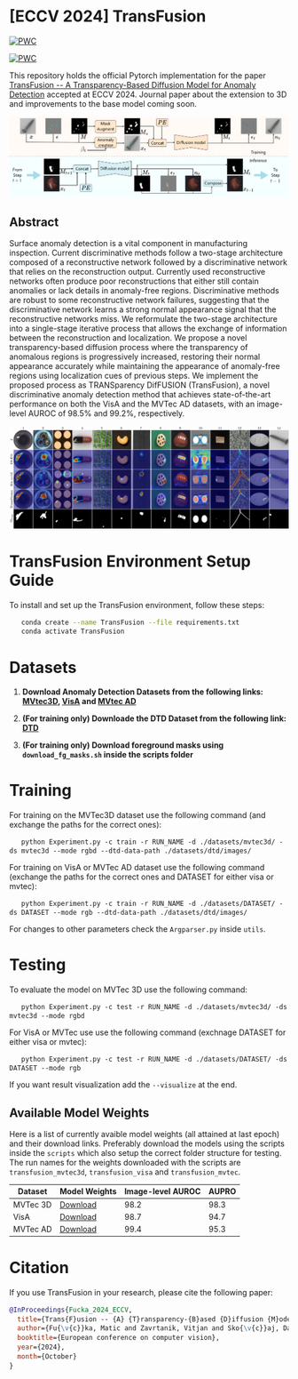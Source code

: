 # [ECCV 2024] TransFusion

[![PWC](https://img.shields.io/endpoint.svg?url=https://paperswithcode.com/badge/transfusion-a-transparency-based-diffusion/rgb-3d-anomaly-detection-and-segmentation-on)](https://paperswithcode.com/sota/rgb-3d-anomaly-detection-and-segmentation-on?p=transfusion-a-transparency-based-diffusion)

[![PWC](https://img.shields.io/endpoint.svg?url=https://paperswithcode.com/badge/transfusion-a-transparency-based-diffusion/anomaly-detection-on-visa)](https://paperswithcode.com/sota/anomaly-detection-on-visa?p=transfusion-a-transparency-based-diffusion)

This repository holds the official Pytorch implementation for the paper [TransFusion -- A Transparency-Based Diffusion Model for Anomaly Detection](https://arxiv.org/abs/2311.09999) accepted at ECCV 2024. Journal paper about the extension to 3D and improvements to the base model coming soon.

![](material/arch.png)

## Abstract

Surface anomaly detection is a vital component in manufacturing inspection. Current discriminative methods follow a two-stage architecture composed of a reconstructive network followed by a discriminative network that relies on the reconstruction output. Currently used reconstructive networks often produce poor reconstructions that either still contain anomalies or lack details in anomaly-free regions. Discriminative methods are robust to some reconstructive network failures, suggesting that the discriminative network learns a strong normal appearance signal that the reconstructive networks miss. We reformulate the two-stage architecture into a single-stage iterative process that allows the exchange of information between the reconstruction and localization. We propose a novel transparency-based diffusion process where the transparency of anomalous regions is progressively increased, restoring their normal appearance accurately while maintaining the appearance of anomaly-free regions using localization cues of previous steps. We implement the proposed process as TRANSparency DifFUSION (TransFusion), a novel discriminative anomaly detection method that achieves state-of-the-art performance on both the VisA and the MVTec AD datasets, with an image-level AUROC of 98.5% and 99.2%, respectively.

![](material/qualitative.png)

# TransFusion Environment Setup Guide

To install and set up the TransFusion environment, follow these steps:

 ```bash
    conda create --name TransFusion --file requirements.txt
    conda activate TransFusion
```

# Datasets

1. **Download Anomaly Detection Datasets from the following links: [MVtec3D](https://www.mvtec.com/company/research/datasets/mvtec-3d-ad/downloads), [VisA](https://github.com/amazon-science/spot-diff?tab=readme-ov-file#data-download) and [MVtec AD](https://www.mvtec.com/company/research/datasets/mvtec-ad/downloads)**

2. **(For training only) Downloade the DTD Dataset from the following link: [DTD](https://www.robots.ox.ac.uk/~vgg/data/dtd/)**

3. **(For training only) Download foreground masks using `download_fg_masks.sh` inside the scripts folder**

# Training

For training on the MVTec3D dataset use the following command (and exchange the paths for the correct ones):

 ```
    python Experiment.py -c train -r RUN_NAME -d ./datasets/mvtec3d/ -ds mvtec3d --mode rgbd --dtd-data-path ./datasets/dtd/images/ 
```

For training on VisA or MVTec AD dataset use the following command (exchange the paths for the correct ones and DATASET for either visa or mvtec):

 ```
    python Experiment.py -c train -r RUN_NAME -d ./datasets/DATASET/ -ds DATASET --mode rgb --dtd-data-path ./datasets/dtd/images/
```

For changes to other parameters check the `Argparser.py` inside `utils`.

# Testing

To evaluate the model on MVTec 3D use the following command:

 ```
    python Experiment.py -c test -r RUN_NAME -d ./datasets/mvtec3d/ -ds mvtec3d --mode rgbd
```

For VisA or MVTec use use the following command (exchnage DATASET for either visa or mvtec):

 ```
    python Experiment.py -c test -r RUN_NAME -d ./datasets/DATASET/ -ds DATASET --mode rgb
```

If you want result visualization add the `--visualize` at the end.

## Available Model Weights

Here is a list of currently avaible model weights (all attained at last epoch) and their download links. Preferably download the models using the scripts inside the `scripts` which also setup the correct folder structure for testing. The run names for the weights downloaded with the scripts are `transfusion_mvtec3d`, `transfusion_visa` and `transfusion_mvtec`.

| Dataset  | Model Weights                                                                                     | Image-level AUROC | AUPRO |
|----------|---------------------------------------------------------------------------------------------------|-------------------|-------|
| MVTec 3D | [Download](https://drive.google.com/file/d/1RZBZqo-lbywk2lPxnr_H--ERFxbCeXqP/view?usp=drive_link) | 98.2              | 98.3  |
| VisA     | [Download](https://drive.google.com/file/d/1iXY6ILcDo33wywyI_zl7Hh8ch2W_5lMz/view?usp=drive_link) | 98.7              | 94.7  |
| MVTec AD | [Download](https://drive.google.com/file/d/1KL7_AwO2zKOHfBY5wcMy_Qj49guSQBc4/view?usp=drive_link) | 99.4              | 95.3  |

# Citation

If you use TransFusion in your research, please cite the following paper:

```bibtex
@InProceedings{Fucka_2024_ECCV,
  title={Trans{F}usion -- {A} {T}ransparency-{B}ased {D}iffusion {M}odel for {A}nomaly {D}etection},
  author={Fu{\v{c}}ka, Matic and Zavrtanik, Vitjan and Sko{\v{c}}aj, Danijel},
  booktitle={European conference on computer vision},
  year={2024},
  month={October}
}
```